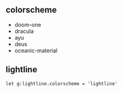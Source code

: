 
## colorscheme

* doom-one
* dracula
* ayu
* deus
* oceanic-material

## lightline
`let g:lightline.colorscheme = 'lightline'`
